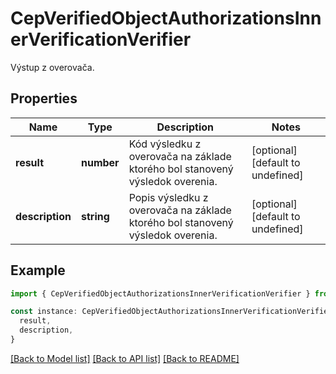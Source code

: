# CepVerifiedObjectAuthorizationsInnerVerificationVerifier

Výstup z overovača.

## Properties

| Name            | Type       | Description                                                                    | Notes                             |
| --------------- | ---------- | ------------------------------------------------------------------------------ | --------------------------------- |
| **result**      | **number** | Kód výsledku z overovača na základe ktorého bol stanovený výsledok overenia.   | [optional] [default to undefined] |
| **description** | **string** | Popis výsledku z overovača na základe ktorého bol stanovený výsledok overenia. | [optional] [default to undefined] |

## Example

```typescript
import { CepVerifiedObjectAuthorizationsInnerVerificationVerifier } from './api'

const instance: CepVerifiedObjectAuthorizationsInnerVerificationVerifier = {
  result,
  description,
}
```

[[Back to Model list]](../README.md#documentation-for-models) [[Back to API list]](../README.md#documentation-for-api-endpoints) [[Back to README]](../README.md)
